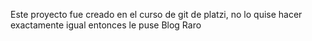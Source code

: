 Este proyecto fue creado en el curso de git de platzi,
no lo quise hacer exactamente igual entonces le puse Blog Raro